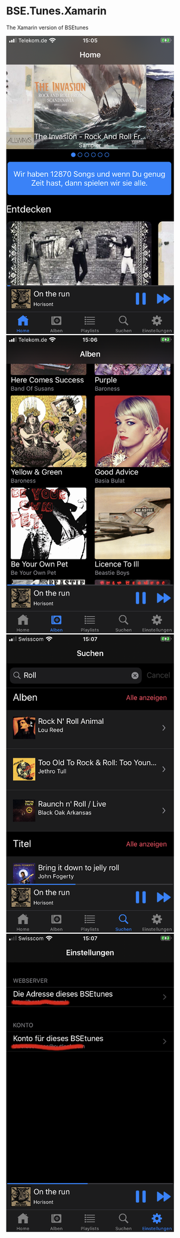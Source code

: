 # BSE.Tunes.Xamarin
The Xamarin version of BSEtunes

![IOS Home Page](Images/IMG_1108_1.png)
![IOS Albums Page](Images/IMG_1109_1.png)
![IOS Search Page](Images/IMG_1110_1.png)
![IOS Settings Page](Images/IMG_1111_1.png)
